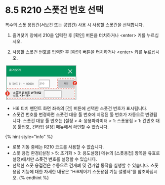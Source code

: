 # 8.5 R210 스폿건 번호 선택

복수의 스폿 용접건\(서보건 또는 공압건\) 사용 시 사용할 스폿건을 선택합니다.

1.	즐겨찾기 창에서 210을 입력한 후 \[확인\] 버튼을 터치하거나 &lt;enter&gt; 키를 누르십시오.

2.	사용할 스폿건 번호를 입력한 후 \[확인\] 버튼을 터치하거나 &lt;enter&gt; 키를 누르십시오.

![](../.gitbook/assets/image%20%28264%29.png)

* Hi6 티치 펜던트 화면 좌측의 \[건\] 버튼에 선택한 스폿건 번호가 표시됩니다.
* 스폿건 번호를 변경하면 스폿건 대응 툴 번호에 지정된 툴 번호가 자동으로 변경됩니다. 스폿건 대응 툴 번호는 \[설정 &gt; 4: 응용파라미터 &gt; 1: 스폿용접 &gt; 1: 건번호 대응 툴번호, 건타입 설정\] 메뉴에서 확인할 수 있습니다.

{% hint style="info" %}
* 로봇 기동 중에는 R210 코드를 사용할 수 없습니다.
* 스폿 용접 환경\(\[설정 &gt; 5: 초기화 &gt; 3: 용도설정\] 메뉴의 \[스폿용접\] 항목을 유효로 설정\)에서만 스폿건 번호를 설정할 수 있습니다.
* 선택한 스폿 용접건은 수동으로 건개폐 및 건가압 동작을 실행할 수 있습니다. 스폿 용접 기능에 대한 자세한 내용은 “Hi6제어기 스폿용접 기능 설명서”를 참조하십시오.
{% endhint %}

